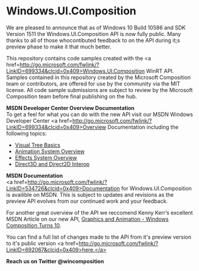 # Windows.UI.Composition
We are pleased to announce that as of Windows 10 Build 10586 and SDK Version 1511 the Windows.UI.Composition API is now fully public. Many thanks to all of those whocontibuted feedback to on the API during it;s preview phase to make it that much better.

This repository contains code samples created with the  <a href=http://go.microsoft.com/fwlink/?LinkID=699334&clcid=0x409>Windows.UI.Composition</a> WinRT API. Samples contained in this repository created by the Microsoft Composition team or contributors, are offered for use by the community via the MIT license. All code sample submissions are subject to review by the Microsoft Composition team before final publishing on the hub. 

<b>MSDN Developer Center Overview Documentation</b><br>
To get a feel for what you can do with the new API visit our MSDN Windows Developer Center <a href=http://go.microsoft.com/fwlink/?LinkID=699334&clcid=0x409>Overview Documentation</a> including the following topics:
<ul>
<li><a href=http://go.microsoft.com/fwlink/?LinkID=699335&clcid=0x409>Visual Tree Basics</a>
<li><a href=http://go.microsoft.com/fwlink/?LinkID=692060&clcid=0x409>Animation System Overview</a> 
<li><a href=http://go.microsoft.com/fwlink/?LinkID=692063&clcid=0x409>Effects System Overview</a>
<li><a href=http://go.microsoft.com/fwlink/?LinkID=692061&clcid=0x409>Direct3D and Direct2D Interop</a> 
</ul>

<b>MSDN Documentation</b><br>
<a href=http://go.microsoft.com/fwlink/?LinkID=534726&clcid=0x409>Documentation for Windows.UI.Composition</a> is availible on MSDN. This is subject to updates and revisions as the preview API evolves from our continued work and your feedback.

For another great overview of the API we reccomend Kenny Kerr’s excellent MSDN Article on our new API, <a href=https://msdn.microsoft.com/en-us/magazine/mt590968>Graphics and Animation - Windows Composition Turns 10</a>.

You can find a full list of changes made to the API from it's preview version to it's public version <a href=http://go.microsoft.com/fwlink/?LinkID=692067&clcid=0x409>here.</a>

<b>Reach us on Twitter @wincomposition</b>



